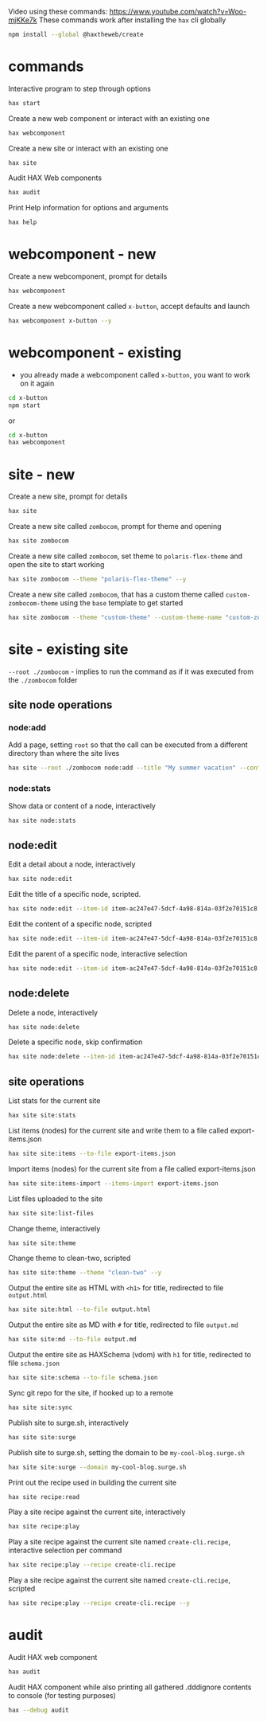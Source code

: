 Video using these commands: https://www.youtube.com/watch?v=Woo-mjKKe7k
These commands work after installing the `hax` cli globally
```bash
npm install --global @haxtheweb/create
```
# commands
Interactive program to step through options
```bash
hax start
```
Create a new web component or interact with an existing one
```bash
hax webcomponent
```
Create a new site or interact with an existing one
```bash
hax site
```
Audit HAX Web components
```bash
hax audit
```
Print Help information for options and arguments
```bash
hax help
```

# webcomponent - new
Create a new webcomponent, prompt for details
```bash
hax webcomponent
```
Create a new webcomponent called `x-button`, accept defaults and launch
```bash
hax webcomponent x-button --y
```
# webcomponent - existing
- you already made a webcomponent called `x-button`, you want to work on it again
```bash
cd x-button
npm start
```
or
```bash
cd x-button
hax webcomponent
```
# site - new
Create a new site, prompt for details
```bash
hax site
```
Create a new site called `zombocom`, prompt for theme and opening
```bash
hax site zombocom
```
Create a new site called `zombocom`, set theme to `polaris-flex-theme` and open the site to start working
```bash
hax site zombocom --theme "polaris-flex-theme" --y
```
Create a new site called `zombocom`, that has a custom theme called `custom-zombocom-theme` using the `base` template to get started
```bash
hax site zombocom --theme "custom-theme" --custom-theme-name "custom-zombocom-theme" --custom-theme-template "base" --y
```
# site - existing site
`--root ./zombocom` - implies to run the command as if it was executed from the `./zombocom` folder
## site node operations
### node:add
Add a page, setting `root` so that the call can be executed from a different directory than where the site lives
```bash
hax site --root ./zombocom node:add --title "My summer vacation" --content "<p>This is an awesome blog post I am writing about my vacation.</p>" --y
```
### node:stats
Show data or content of a node, interactively
```bash
hax site node:stats
```
## node:edit
Edit a detail about a node, interactively
```bash
hax site node:edit
```
Edit the title of a specific node, scripted.
```bash
hax site node:edit --item-id item-ac247e47-5dcf-4a98-814a-03f2e70151c8 --node-op title --title "my new title"
```
Edit the content of a specific node, scripted
```bash
hax site node:edit --item-id item-ac247e47-5dcf-4a98-814a-03f2e70151c8 --node-op content --content "<p>This is the new content</p><stop-note></stop-note>"
```
Edit the parent of a specific node, interactive selection
```bash
hax site node:edit --item-id item-ac247e47-5dcf-4a98-814a-03f2e70151c8 --node-op parent
```
## node:delete
Delete a node, interactively
```bash
hax site node:delete
```
Delete a specific node, skip confirmation
```bash
hax site node:delete --item-id item-ac247e47-5dcf-4a98-814a-03f2e70151c8 --y
```
## site operations
List stats for the current site
```bash
hax site site:stats
```
List items (nodes) for the current site and write them to a file called export-items.json
```bash
hax site site:items --to-file export-items.json
```
Import items (nodes) for the current site from a file called export-items.json
```bash
hax site site:items-import --items-import export-items.json
```
List files uploaded to the site
```bash
hax site site:list-files
```
Change theme, interactively
```bash
hax site site:theme
```
Change theme to clean-two, scripted
```bash
hax site site:theme --theme "clean-two" --y
```
Output the entire site as HTML with `<h1>` for title, redirected to file `output.html`
```bash
hax site site:html --to-file output.html
```
Output the entire site as MD with `#` for title, redirected to file `output.md`
```bash
hax site site:md --to-file output.md
```
Output the entire site as HAXSchema (vdom) with `h1` for title, redirected to file `schema.json`
```bash
hax site site:schema --to-file schema.json
```
Sync git repo for the site, if hooked up to a remote
```bash
hax site site:sync
```
Publish site to surge.sh, interactively
```bash
hax site site:surge
```
Publish site to surge.sh, setting the domain to be `my-cool-blog.surge.sh`
```bash
hax site site:surge --domain my-cool-blog.surge.sh
```
Print out the recipe used in building the current site
```bash
hax site recipe:read
```
Play a site recipe against the current site, interactively
```bash
hax site recipe:play
```
Play a site recipe against the current site named `create-cli.recipe`, interactive selection per command
```bash
hax site recipe:play --recipe create-cli.recipe 
```
Play a site recipe against the current site named `create-cli.recipe`, scripted
```bash
hax site recipe:play --recipe create-cli.recipe --y
```
# audit
Audit HAX web component
```bash
hax audit
```
Audit HAX component while also printing all gathered .dddignore contents to console (for testing purposes)
```bash
hax --debug audit
```
